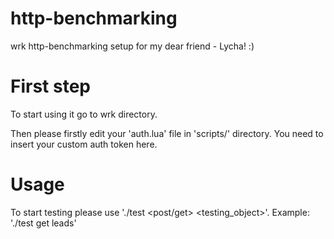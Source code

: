 # http-benchmarking
wrk http-benchmarking setup for my dear friend - Lycha! :)

# First step
To start using it go to wrk directory.

Then please firstly edit your 'auth.lua' file in 'scripts/' directory.
You need to insert your custom auth token here.

# Usage
To start testing please use './test <post/get> <testing_object>'.
Example: './test get leads'

